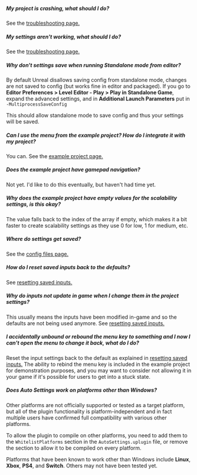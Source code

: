 ##### *My project is crashing, what should I do?*

See the [troubleshooting page.](/troubleshooting/#project-is-crashing)

##### *My settings aren't working, what should I do?*

See the [troubleshooting page.](/troubleshooting/#settings-are-not-working)

##### *Why don't settings save when running Standalone mode from editor?*

By default Unreal disallows saving config from standalone mode, changes are not saved to config (but works fine in editor and packaged). If you go to **Editor Preferences > Level Editor - Play > Play in Standalone Game**, expand the advanced settings, and in **Additional Launch Parameters** put in `-MultiprocessSaveConfig`

This should allow standalone mode to save config and thus your settings will be saved.

##### *Can I use the menu from the example project? How do I integrate it with my project?*

You can. See the [example project page.](/example-project/#migrating-assets-from-the-example-project)

##### *Does the example project have gamepad navigation?*

Not yet. I'd like to do this eventually, but haven't had time yet.

##### *Why does the example project have empty values for the scalability settings, is this okay?*

The value falls back to the index of the array if empty, which makes it a bit faster to create scalability settings as they use 0 for low, 1 for medium, etc.

##### *Where do settings get saved?*

See the [config files page.](/config-files/)

##### *How do I reset saved inputs back to the defaults?*

See [resetting saved inputs.](/input-binding/#resetting-saved-inputs)

##### *Why do inputs not update in game when I change them in the project settings?*

This usually means the inputs have been modified in-game and so the defaults are not being used anymore. See [resetting saved inputs.](/input-binding/#resetting-saved-inputs)

##### *I accidentally unbound or rebound the menu key to something and I now I can't open the menu to change it back, what do I do?*

Reset the input settings back to the default as explained in [resetting saved inputs.](/input-binding/#resetting-saved-inputs)
The ability to rebind the menu key is included in the example project for demonstration purposes, and you may want to consider not allowing it in your game if it's possible for users to get into a stuck state.

##### *Does Auto Settings work on platforms other than Windows?*

Other platforms are not officially supported or tested as a target platform, but all of the plugin functionality is platform-independent and in fact multiple users have confirmed full compatibility with various other platforms.

To allow the plugin to compile on other platforms, you need to add them to the `WhitelistPlatforms` section in the `AutoSettings.uplugin` file, or remove the section to allow it to be compiled on every platform.

Platforms that have been known to work other than Windows include **Linux**, **Xbox**, **PS4**, and **Switch**. Others may not have been tested yet.